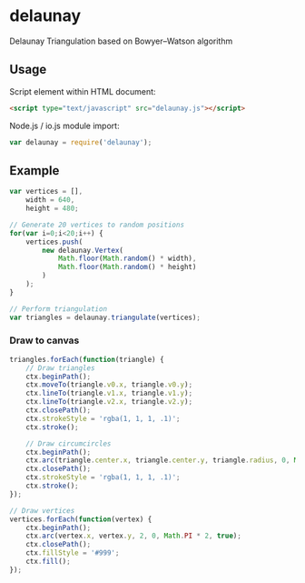 # delaunay
Delaunay Triangulation based on Bowyer–Watson algorithm

## Usage

Script element within HTML document:

```HTML
<script type="text/javascript" src="delaunay.js"></script>
```

Node.js / io.js module import:

```javascript
var delaunay = require('delaunay');
```

## Example

```javascript
var vertices = [],
	width = 640,
	height = 480;

// Generate 20 vertices to random positions
for(var i=0;i<20;i++) {
	vertices.push(
		new delaunay.Vertex(
			Math.floor(Math.random() * width),
			Math.floor(Math.random() * height)
		)
	);
}

// Perform triangulation
var triangles = delaunay.triangulate(vertices);
```

### Draw to canvas

```javascript
triangles.forEach(function(triangle) {
	// Draw triangles
	ctx.beginPath();
	ctx.moveTo(triangle.v0.x, triangle.v0.y);
	ctx.lineTo(triangle.v1.x, triangle.v1.y);
	ctx.lineTo(triangle.v2.x, triangle.v2.y);
	ctx.closePath();
	ctx.strokeStyle = 'rgba(1, 1, 1, .1)';
	ctx.stroke();

	// Draw circumcircles
	ctx.beginPath();
	ctx.arc(triangle.center.x, triangle.center.y, triangle.radius, 0, Math.PI * 2, true);
	ctx.closePath();
	ctx.strokeStyle = 'rgba(1, 1, 1, .1)';
	ctx.stroke();
});

// Draw vertices
vertices.forEach(function(vertex) {
	ctx.beginPath();
	ctx.arc(vertex.x, vertex.y, 2, 0, Math.PI * 2, true);
	ctx.closePath();
	ctx.fillStyle = '#999';
	ctx.fill();
});
```
